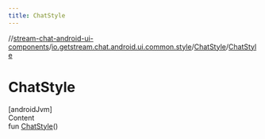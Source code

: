 ```yaml
---
title: ChatStyle
---
```

//[stream-chat-android-ui-components](../../../index.md)/[io.getstream.chat.android.ui.common.style](../index.md)/[ChatStyle](index.md)/[ChatStyle](ChatStyle.md)



# ChatStyle  
[androidJvm]  
Content  
fun [ChatStyle](ChatStyle.md)()  



